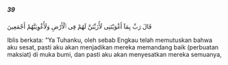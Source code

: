 ##### 39

<span class="ayah">قَالَ رَبِّ بِمَآ أَغْوَيْتَنِى لَأُزَيِّنَنَّ لَهُمْ فِى ٱلْأَرْضِ وَلَأُغْوِيَنَّهُمْ أَجْمَعِينَ</span>

<span class="ayah_translation">Iblis berkata: "Ya Tuhanku, oleh sebab Engkau telah memutuskan bahwa aku sesat, pasti aku akan menjadikan mereka memandang baik (perbuatan maksiat) di muka bumi, dan pasti aku akan menyesatkan mereka semuanya,</span>
